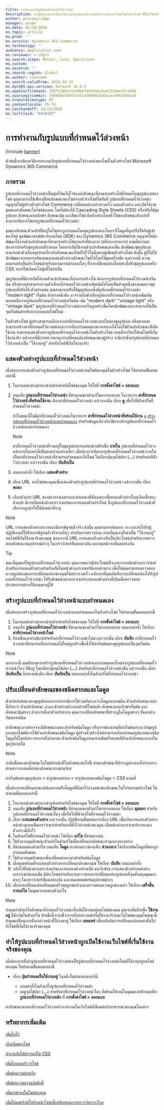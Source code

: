 ```yaml
---
title: การทำงานกับรูปแบบที่กำหนดไว้ล่วงหน้า
description: หัวข้อนี้จะอธิบายวิธีการทำงานกับรูปแบบที่กำหนดไว้ล่วงหน้าของไซต์ในตัวสร้างไซต์ Microsoft Dynamics 365 Commerce
author: phinneyridge
manager: annbe
ms.date: 05/28/2020
ms.topic: article
ms.prod: ''
ms.service: dynamics-365-commerce
ms.technology: ''
audience: Application user
ms.reviewer: v-chgri
ms.search.scope: Retail, Core, Operations
ms.custom: ''
ms.assetid: ''
ms.search.region: Global
ms.author: niholman
ms.search.validFrom: 2019-10-31
ms.dyn365.ops.version: Release 10.0.5
ms.openlocfilehash: 250f2386cefee8bef45df66c4eef31b4e7fc2686
ms.sourcegitcommit: 199848e78df5cb7c439b001bdbe1ece963593cdb
ms.translationtype: HT
ms.contentlocale: th-TH
ms.lasthandoff: 10/13/2020
ms.locfileid: "4416197"
---
```

# <a name="work-with-style-presets"></a>การทำงานกับรูปแบบที่กำหนดไว้ล่วงหน้า

[!include [banner](includes/banner.md)]

หัวข้อนี้จะอธิบายวิธีการทำงานกับรูปแบบที่กำหนดไว้ล่วงหน้าของไซต์ในตัวสร้างไซต์ Microsoft Dynamics 365 Commerce

## <a name="overview"></a>ภาพรวม

รูปแบบที่กำหนดไว้ล่วงหน้าเป็นชุดที่จัดเก็บไว้ของค่าลักษณะที่สามารถสร้างได้ทั้งหมดในชุดรูปแบบของไซต์ คุณสามารถใช้เพื่อเปลี่ยนลักษณะของไซต์จากตัวร้างไซต์ได้ทันที รูปแบบที่กำหนดไว้ล่วงหน้าอนุญาตให้ผู้สร้างตัวสร้างไซต์ Commerce เปลี่ยนแปลงอย่างรวดเร็ว แสดงตัวอย่าง และเปิดใช้งานชุดของค่าลักษณะในไซต์ของตน โดยไม่ต้องใช้ Cascading Style Sheets (CSS) หรือปรับใช้ชุดรูปแบบ ลักษณะแบบอักษร ลักษณะปุ่ม และสีของไซต์ คือตัวอย่างโดยทั่วไปของลักษณะตัวแปรที่สามารถจัดการได้ผ่านรูปแบบที่กำหนดไว้ล่วงหน้า

ชุดของลักษณะตัวแปรที่มีอยู่ในไซต์จะถูกกำหนดโดยชุดรูปแบบและไลบรารีโมดูลที่ถูกปรับใช้กับผู้เช่าของไซต์ ชุดพัฒนาซอฟต์แวร์ออนไลน์ (SDK) ของ Dynamics 365 Commerce อนุญาตให้นักพัฒนาใช้งานตัวแปรลักษณะที่สามารถสร้างได้มากเท่าที่ต้องการ (หรือบางรายการ) ตามที่พวกเขาต้องการสำหรับชุดรูปแบบที่กำหนด โดยการเปิดใช้งานตัวแปรลักษณะมากขึ้น นักพัฒนาชุดรูปแบบสามารถนำตัวเลือกสุดท้ายเกี่ยวกับลักษณะของไซต์ไปไว้ในมือของผู้เขียนตัวสร้างไซต์ ดังนั้น ผู้ที่ไม่ใช่นักพัฒนาจะสามารถอัพเดตและแสดงตัวอย่างลักษณะไซต์ได้โดยใช้ชุดเครื่องมือ นอกจากนี้ ความสามารถยังเป็นประโยชน์สำหรับสถานการณ์จำลองใดๆ ที่การเปลี่ยนแปลงโดยตรงไปยังชุดรูปแบบหรือ CSS จะทำให้เกิดค่าโสหุ้ยที่ไม่จำเป็น

ชุดรูปแบบที่มีการเปิดใช้งานตัวแปรลักษณะที่สามารถสร้างได้ ต้องการรูปแบบที่กำหนดไว้ล่วงหน้าเริ่มต้น หรือพวกเขาสามารถรวมตัวเลือกที่กำหนดไว้ล่วงหน้าเพิ่มเติมได้โดยเป็นส่วนหนึ่งของแพคเกจชุดรูปแบบที่ปรับใช้ ตัวอย่างเช่น คุณสามารถปรับใช้ชุดรูปแบบซึ่งมีรูปแบบที่กำหนดไว้ล่วงหน้า "modern light" เริ่มต้น อีกทางหนึ่งคือ อาจรวมถึงตัวเลือกรูปแบบที่กำหนดไว้ล่วงหน้าเพิ่มเติม นอกเหนือจากรูปแบบที่กำหนดไว้ล่วงหน้าเริ่มต้น เช่น "modern dark" "vintage light" หรือ "vintage dark" ชุดรูปแบบที่กำหนดไว้ล่วงหน้าภายในถูกสร้างขึ้นโดยนักพัฒนาและสามารถใช้เป็นจุดเริ่มต้นสำหรับการออกแบบไซต์ใหม่

ในตัวสร้างไซต์ ผู้สร้างสามารถเลือกจากค่าที่กำหนดไว้ล่วงหน้าภายในของชุดรูปแบบ หรือพวกเขาสามารถสร้างค่าที่กำหนดไว้ล่วงหน้าและการเลือกกำหนดของพวกเขาเองได้โดยใช้ตัวแปรลักษณะที่เปิดใช้งาน สามารถแสดงตัวอย่างรูปแบบที่กำหนดไว้ล่วงหน้าในตัวสร้างไซต์ ก่อนที่จะเรียกใช้บนไซต์ที่เริ่มใช้งานจริง หลังจากที่มีการตรวจทานการเปลี่ยนแปลงลักษณะของผู้สร้าง จะมีการตั้งค่ารูปแบบที่กำหนดไว้ล่วงหน้าเป็น "ใช้งานอยู่" สำหรับไซต์ที่เริ่มใช้งานจริง

## <a name="preview-a-style-preset"></a>แสดงตัวอย่างรูปแบบที่กำหนดไว้ล่วงหน้า

เมื่อต้องการแสดงตัวอย่างรูปแบบที่กำหนดไว้ล่วงหน้าบนไซต์ของคุณในตัวสร้างไซต์ ให้ทำตามขั้นตอนเหล่านี้

1. ในบานหน้าต่างนำทางด้านซ้ายสำหรับไซต์ของคุณ ให้ไปที่ **การตั้งค่าไซต์ \> ออกแบบ**
1. บนแท็บ **รูปแบบที่กำหนดไว้ล่วงหน้า** ที่ด้านบนของตัวแก้ไขการออกแบบ ในรายการ **ค่าที่กำหนดไว้ล่วงหน้าที่พร้อมใช้งาน** เลือกค่าที่กำหนดไว้ล่วงหน้า แล้วจากนั้น เลือก **ดู** เพื่อไปที่ตัวแก้ไขที่กำหนดไว้ล่วงหน้า

    ถ้าในขณะนี้ไม่มีค่าที่กำหนดไว้ล่วงหน้าในรายการ **ค่าที่กำหนดไว้ล่วงหน้าที่พร้อมใช้งาน** ดู [สร้างรูปแบบที่กำหนดไว้ล่วงหน้าแบบกำหนดเอง](#create-a-custom-style-preset) สำหรับข้อมูลเกี่ยวกับวิธีการสร้างรูปแบบที่กำหนดไว้ล่วงหน้าแบบกำหนดเอง

    > [!NOTE]
    > ค่าที่กำหนดไว้ล่วงหน้าที่รวมอยู่ในชุดรูปแบบจะแสดงด้วยป้ายชื่อ **ภายใน** รูปแบบที่กำหนดไว้ล่วงหน้าภายในเหล่านี้เป็นแบบอ่านอย่างเดียว เมื่อต้องการคัดลอกรูปแบบที่กำหนดไว้ล่วงหน้าภายในเป็นค่าที่กำหนดไว้ล่วงหน้าที่สามารถกำหนดเองได้ใหม่ ให้เลือกปุ่มจุดไข่ปลา (**...**) สำหรับค่าที่ตั้งไว้ล่วงหน้า แล้วจากนั้น เลือก **บันทึกเป็น**

1. บนแถบคำสั่ง ให้เลือก **แสดงตัวอย่าง**
1. เลือก URL จากไซต์ของคุณเพื่อแสดงตัวอย่างรูปแบบที่กำหนดไว้ล่วงหน้า แล้วจากนั้น เลือก **ตกลง**
1. เลือกตัวแปร URL ของช่องทางเฉพาะและตำแหน่งที่ตั้งเฉพาะเพื่อแสดงตัวอย่างโดยเลือกชื่อของตัวแปร มีการเปิดหน้าต่างเบราว์เซอร์ของการแสดงตัวอย่างใหม่ ซึ่งรูปแบบที่กำหนดไว้ล่วงหน้าที่เลือกจะถูกนำไปใช้กับหน้าที่ระบุ

> [!NOTE]
> URL การแสดงตัวอย่างถาวรและมีการพิสูจน์ตัวจริง ดังนั้น คุณสามารถคัดลอก วาง และส่งไปยังผู้ปฏิบัติงานที่ได้รับการพิสูจน์ตัวจริงรายอื่นๆ สำหรับการตรวจทาน ก่อนที่คุณจะตั้งค่าเป็น "ใช้งานอยู่" บนไซต์ที่เริ่มใช้งานจริงของคุณ นอกจากนี้ URL การแสดงตัวอย่างยังเป็นประโยชน์สำหรับการตรวจสอบลักษณะบนอุปกรณ์ต่างๆ ในเบราว์เซอร์ที่แตกต่างกัน และบนหน้าจอที่แตกต่างกัน

> [!TIP]
> ขณะที่คุณแก้ไขรูปแบบที่กำหนดไว้ล่วงหน้า คุณอาจพบว่ามีประโยชน์ที่จะออกจากหน้าต่างเบราว์เซอร์สำหรับการแสดงตัวอย่างสำหรับเปิดในหน้าต่างเบราเซอร์ที่แยกต่างหาก เพื่อให้คุณสามารถตรวจสอบความถูกต้องของการเปลี่ยนแปลงของคุณได้อย่างรวดเร็ว หลังจากที่คุณบันทึกการเปลี่ยนแปลงไปยังรูปแบบที่กำหนดไว้ล่วงหน้า ให้รีเฟรชหน้าต่างเบราเซอร์การแสดงตัวอย่างที่เปิดเพื่อตรวจสอบประสบการณ์การใช้งานของผู้ใช้

## <a name="create-a-custom-style-preset"></a>สร้างรูปแบบที่กำหนดไว้ล่วงหน้าแบบกำหนดเอง

เมื่อต้องการสร้างรูปแบบที่กำหนดไว้ล่วงหน้าแบบกำหนดเองในตัวสร้างไซต์ ให้ทำตามขั้นตอนเหล่านี้

1. ในบานหน้าต่างนำทางด้านซ้ายสำหรับไซต์ของคุณ ให้ไปที่ **การตั้งค่าไซต์ \> ออกแบบ**
1. บนแท็บ **รูปแบบที่กำหนดไว้ล่วงหน้า** ที่ด้านบนของตัวแก้ไขการออกแบบ บนแถบคำสั่ง ให้เลือก **ค่าที่กำหนดไว้ล่วงหน้าใหม่**
1. ป้อนชื่อและคำอธิบายสำหรับค่าที่กำหนดไว้ล่วงหน้าใหม่ และจากนั้น เลือก **บันทึก** ค่าที่กำหนดไว้ล่วงหน้าที่สามารถเลือกกำหนดได้ใหม่ถูกสร้างขึ้นซึ่งใช้ค่าเริ่มต้นของชุดรูปแบบเป็นจุดเริ่มต้น

> [!NOTE]
> นอกจากนี้ คุณยังสามารถสร้างรูปแบบที่กำหนดไว้ล่วงหน้าแบบกำหนดเองใหม่จากรูปแบบที่กำหนดไว้ล่วงหน้าใดๆ ที่มีอยู่ โดยเลือกปุ่มจุดไข่ปลา (**...**) สำหรับค่าที่กำหนดไว้ล่วงหน้านั้น แล้วจากนั้น เลือก **บันทึกเป็น** อีกทางหนึ่งคือ เลือก **บันทึกเป็น** บนแถบคำสั่งในตัวแก้ไขที่กำหนดไว้ล่วงหน้า

## <a name="modify-global-and-module-type-style-values"></a>ปรับเปลี่ยนค่าลักษณะของชนิดสากลและโมดูล

ตัวแปรลักษณะของชุดรูปแบบบางรายการมีการใช้ร่วมกันระหว่างโมดูลหลายชนิด ตัวแปรลักษณะเหล่านี้เรียกว่า ตัวแปรลักษณะ *สากล* ตัวอย่างประกอบด้วยสีไซต์หลัก ลักษณะแบบอักษรเริ่มต้น และลักษณะปุ่มต่างๆ ด้วยการตั้งค่าตัวแปรสากล คุณอาจเปลี่ยนลักษณะที่ปรากฏในโมดูลต่างๆ ที่แตกต่างกันหลายชนิด

ค่าลักษณะบางค่าอาจจะมีลักษณะเฉพาะสำหรับชนิดโมดูล หรืออาจต้องแทนที่ค่าเริ่มต้นสากล ถ้าชุดรูปแบบของไซต์มีการใช้ตัวแปรลักษณะชนิดโมดูล ผู้สร้างตัวสร้างไซต์สามารถเลือกกำหนดรูปแบบของชนิดโมดูลได้โดยอิสระจากการตั้งค่าสากล ตัวแปรชนิดโมดูลสามารถเพิ่มหรือแทนที่ตัวแปรลักษณะสากลในชุดรูปแบบได้

> [!NOTE]
> ลำดับชั้นของค่าลักษณะในไซต์ทำหน้าที่ในลักษณะต่อไปนี้ ค่าของลักษณะที่ปรากฏห่างออกไปจากทางด้านขวาจะแทนที่ค่าของลักษณะทางด้านซ้าย
>
> ค่าเริ่มต้นของชุดรูปแบบ \< ค่ารูปแบบสากล \< ค่ารูปแบบของชนิดโมดูล \< CSS แทนที่

เมื่อต้องการเปลี่ยนค่าของชนิดสากลหรือโมดูลที่ตั้งค่าไว้ล่วงหน้าของลักษณะในโปรแกรมสร้างไซต์ ให้ทำตามขั้นตอนเหล่านี้

1. ในบานหน้าต่างนำทางด้านซ้ายสำหรับไซต์ของคุณ ให้ไปที่ **การตั้งค่าไซต์ \> ออกแบบ**
1. บนแท็บ **รูปแบบที่กำหนดไว้ล่วงหน้า** ที่ด้านบนของตัวแก้ไขการออกแบบ ให้เลือก **มุมมอง** สำหรับรูปแบบที่กำหนดไว้ล่วงหน้าใดๆ เพื่อให้ไปที่ตัวแก้ไขที่กำหนดไว้ล่วงหน้า
1. เลือก **การแสดงตัวอย่าง** และจากนั้น ปฏิบัติตามขั้นตอนการเลือก URL เพื่อเปิดการแสดงตัวอย่างหน้าต่างแบบเต็มเบราว์เซอร์สำหรับค่าที่ตั้งไว้ล่วงหน้าของคุณ เปิดหน้าต่างเบราเซอร์การแสดงตัวอย่างนี้ทิ้งไว้
1. ในตัวแก้ไขที่กำหนดไว้ล่วงหน้า ให้เลือก **แก้ไข** ที่ด้านขวาบน
1. ใช้ตัวควบคุมลักษณะตัวแปรในตัวแก้ไขเพื่อเปลี่ยนค่าลักษณะส่วนกลางบางอย่าง
1. ที่ด้านบนของตัวแก้ไข บนแท็บ **โมดูล** ทางด้านขวาของแท็บ **ส่วนกลาง** ให้เลือกชนิดโมดูลที่ต้องถูกกำหนดลักษณะ
1. ใช้ตัวควบคุมลักษณะเพื่อเปลี่ยนค่าบางค่าสำหรับชนิดโมดูล
1. เมื่อคุณพร้อมที่จะแสดงตัวอย่างการเปลี่ยนแปลงของคุณ ให้เลือก **บันทึก** บนแถบคำสั่ง
1. กลับไปที่หน้าต่างเบราว์เซอร์ของการแสดงตัวอย่างเปิด และรีเฟรช การแสดงตัวอย่างหน้าต่างเบราว์เซอร์แบบเต็ม มีประโยชน์สำหรับการตรวจสอบการเปลี่ยนแปลงรูปแบบที่จุดสั่งหยุดมุมมองต่างๆ ในเบราว์เซอร์ที่แตกต่างกัน และบนแพลตฟอร์มอุปกรณ์ต่างๆ
1. เมื่อการเปลี่ยนแปลงทั้งหมดเสร็จสมบูรณ์แล้วและตรวจสอบความถูกต้องแล้ว ให้เลือก **เสร็จสิ้นการแก้ไข** ในมุมขวาบนของตัวแก้ไข

> [!NOTE]
> ถ้าคุณกำลังแก้ไขลักษณะที่กำหนดไว้ล่วงหน้าซึ่งเปิดใช้งานอยู่บนไซต์ของคุณ คุณจะเห็นป้ายชื่อ **ใช้งานอยู่** สีน้ำเงินในตัวแก้ไข ป้ายชื่อนี้จะบ่งชี้ว่าการตั้งค่าล่วงหน้าเริ่มใช้งานจริงบนเว็บไซต์ของคุณในขณะนี้ ถ้าคุณเปลี่ยนการตั้งค่าล่วงหน้าที่ใช้งานอยู่ ให้เลือก **เผยแพร่** เพื่อผลักดันการเปลี่ยนแปลงเหล่านั้นไปยังไซต์ที่เริ่มใช้งานจริงของคุณ

## <a name="make-a-new-style-preset-active-on-your-live-site"></a>ทำให้รูปแบบที่กำหนดไว้ล่วงหน้าถูกเปิดใช้งานเว็บไซต์ที่เริ่มใช้งานจริงของคุณ

เมื่อต้องการตั้งค่ารูปแบบที่กำหนดไว้ล่วงหน้าเป็นรูปแบบที่กำหนดไว้ล่วงหน้าใหม่ที่ใช้งานอยู่บนไซต์ของคุณ ให้ทำตามขั้นตอนเหล่านี้

- เลือก **ปุ่มกำหนดเป็นใช้งานอยู่** ในหนึ่งในตำแหน่งเหล่านี้:

    - แถบคำสั่งในตัวแก้ไขรูปแบบที่กำหนดไว้ล่วงหน้า
    - เมนูจุดไข่ปลา (**...**) สำหรับค่าที่กำหนดไว้ล่วงหน้าใดๆ ที่พร้อมใช้งานในมุมมองหลักบนแท็บ **รูปแบบที่กำหนดไว้ล่วงหน้า** ที่ **การตั้งค่าไซต์ \> ออกแบบ**

ค่าลักษณะของค่าที่กำหนดไว้ล่วงหน้าจะทำงานในเว็บไซต์ที่เชื่อมต่อกับสาธารณะของคุณโดยตรง

## <a name="additional-resources"></a>ทรัพยากรเพิ่มเติม

[เพิ่มโลโก้](add-logo.md)

[เลือกธีมของไซต์](select-site-theme.md)

[ทำงานกับไฟล์การแก้ไข CSS](css-override-files.md)

[เพิ่มไอคอนประจำไซต์](add-favicon.md)

[เพิ่มข้อความต้อนรับ](add-welcome-message.md)

[เพิ่มข้อความสงวนลิขสิทธิ์](add-copyright-notice.md)

[เพิ่มภาษาลงในไซต์ของคุณ](add-languages-to-site.md)

[เพิ่มโค้ดสคริปต์ให้กับหน้าไซต์เพื่อสนับสนุนการตรวจวัดระยะไกล](add-telemetry.md)
